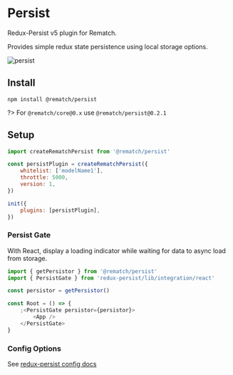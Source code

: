 # Persist

Redux-Persist v5 plugin for Rematch.

Provides simple redux state persistence using local storage options.

![persist](https://user-images.githubusercontent.com/4660659/33304219-67bd1dc6-d3bc-11e7-8159-a05d65c170bf.gif)

## Install

```text
npm install @rematch/persist
```

?> For `@rematch/core@0.x` use `@rematch/persist@0.2.1`

## Setup

```javascript
import createRematchPersist from '@rematch/persist'

const persistPlugin = createRematchPersist({
	whitelist: ['modelName1'],
	throttle: 5000,
	version: 1,
})

init({
	plugins: [persistPlugin],
})
```

### Persist Gate

With React, display a loading indicator while waiting for data to async load from storage.

```javascript
import { getPersistor } from '@rematch/persist'
import { PersistGate } from 'redux-persist/lib/integration/react'

const persistor = getPersistor()

const Root = () => {
	;<PersistGate persistor={persistor}>
		<App />
	</PersistGate>
}
```

### Config Options

See [redux-persist config docs](https://github.com/rt2zz/redux-persist/blob/master/docs/api.md#type-persistconfig)
